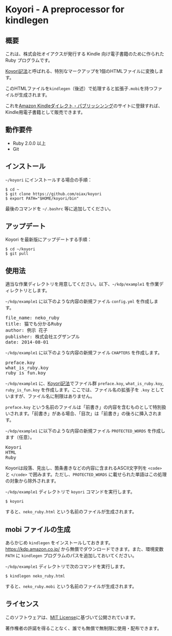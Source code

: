 Koyori - A preprocessor for kindlegen
=====================================

## 概要

これは、株式会社オイアクスが発行する Kindle 向け電子書籍のために作られた Ruby プログラムです。

[Koyori記法](http://github.com/oiax/koyori/blob/master/doc/format.md)と呼ばれる、特別なマークアップを1個のHTMLファイルに変換します。

このHTMLファイルを`kindlegen`（後述）で処理すると拡張子`.mobi`を持つファイルが生成されます。

これを[Amazon Kindleダイレクト・パブリッシンング](https://kdp.amazon.co.jp/)のサイトに登録すれば、Kindle用電子書籍として販売できます。

## 動作要件

* Ruby 2.0.0 以上
* Git

## インストール

`~/koyori` にインストールする場合の手順：

    $ cd ~
    $ git clone https://github.com/oiax/koyori
    $ export PATH="$HOME/koyori/bin"

最後のコマンドを `~/.bashrc` 等に追加してください。

## アップデート

Koyori を最新版にアップデートする手順：

    $ cd ~/koyori
    $ git pull

## 使用法

適当な作業ディレクトリを用意してください。以下、`~/kdp/example1` を作業ディレクトリとします。

`~/kdp/example1` に以下のような内容の新規ファイル `config.yml` を作成します。

<pre>
file_name: neko_ruby
title: 猫でも分かるRuby
author: 例示 花子
publisher: 株式会社エグザンプル
date: 2014-08-01
</pre>

`~/kdp/example1` に以下のような内容の新規ファイル `CHAPTERS` を作成します。

<pre>
preface.koy
what_is_ruby.koy
ruby_is_fun.koy
</pre>

`~/kdp/example1` に、[Koyori記法](http://github.com/oiax/koyori/blob/master/doc/format.md)でファイル群 `preface.koy`, `what_is_ruby.koy`, `ruby_is_fun.koy` を作成します。ここでは、ファイル名の拡張子を `.koy` としていますが、ファイル名に制限はありません。

`preface.koy` という名前のファイルは「前書き」の内容を含むものとして特別扱いされます。「前書き」がある場合、「目次」は「前書き」の後ろに挿入されます。

`~/kdp/example1` に以下のような内容の新規ファイル `PROTECTED_WORDS` を作成します（任意）。

<pre>
Koyori
HTML
Ruby
</pre>

Koyoriは段落、見出し、箇条書きなどの内容に含まれるASCII文字列を `<code>` と `</code>` で囲みます。ただし、`PROTECTED_WORDS` に載せられた単語はこの処理の対象から除外されます。

`~/kdp/example1` ディレクトリで `koyori` コマンドを実行します。

    $ koyori

すると、`neko_ruby.html` という名前のファイルが生成されます。


## mobi ファイルの生成

あらかじめ `kindlegen` をインストールしておきます。https://kdp.amazon.co.jp/ から無償でダウンロードできます。また、環境変数 `PATH` に `kindlegen` プログラムのパスを追加しておいてください。

`~/kdp/example1` ディレクトリで次のコマンドを実行します。

    $ kindlegen neko_ruby.html

すると、`neko_ruby.mobi` という名前のファイルが生成されます。


## ライセンス

このソフトウェアは、[MIT License](https://github.com/oiax/koyori/blob/master/MIT-LICENSE.txt)に基づいて公開されています。

著作権者の許諾を得ることなく、誰でも無償で無制限に使用・配布できます。

